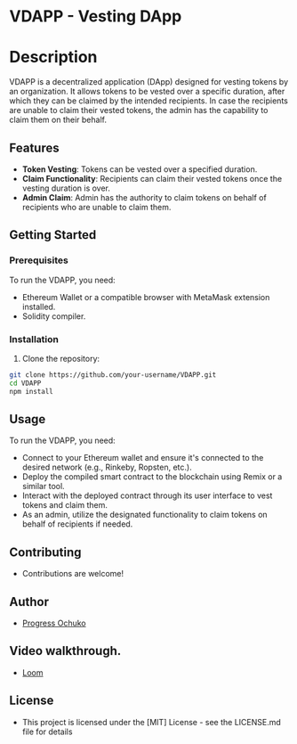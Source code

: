 # VDAPP - Vesting DApp


# Description
VDAPP is a decentralized application (DApp) designed for vesting tokens by an organization. It allows tokens to be vested over a specific duration, after which they can be claimed by the intended recipients. In case the recipients are unable to claim their vested tokens, the admin has the capability to claim them on their behalf.

## Features

- **Token Vesting**: Tokens can be vested over a specified duration.
- **Claim Functionality**: Recipients can claim their vested tokens once the vesting duration is over.
- **Admin Claim**: Admin has the authority to claim tokens on behalf of recipients who are unable to claim them.

## Getting Started

### Prerequisites

To run the VDAPP, you need:

- Ethereum Wallet or a compatible browser with MetaMask extension installed.
- Solidity compiler.

### Installation

1. Clone the repository:

```bash
git clone https://github.com/your-username/VDAPP.git
cd VDAPP
npm install
```

## Usage

To run the VDAPP, you need:

- Connect to your Ethereum wallet and ensure it's connected to the desired network (e.g., Rinkeby, Ropsten, etc.).
- Deploy the compiled smart contract to the blockchain using Remix or a similar tool.
- Interact with the deployed contract through its user interface to vest tokens and claim them.
- As an admin, utilize the designated functionality to claim tokens on behalf of recipients if needed.

## Contributing
- Contributions are welcome!

## Author
- [Progress Ochuko](https://twitter.com/koxy_dev)

## Video walkthrough.
- [Loom](https://www.loom.com/share/f60576bd874c4aa4b253cdab638293cd?src=composer.)

## License
- This project is licensed under the [MIT] License - see the LICENSE.md file for details

